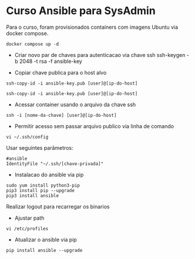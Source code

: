 # Curso Ansible para SysAdmin

Para o curso, foram provisionados containers com imagens Ubuntu via docker compose.

```
docker compose up -d
```

- Criar novo par de chaves para autenticacao via chave ssh
ssh-keygen -b 2048 -t rsa -f ansible-key

- Copiar chave publica para o host alvo
```
ssh-copy-id -i ansible-key.pub [user]@[ip-do-host]
```
```
ssh-copy-id -i ansible-key.pub [user]@[ip-do-host]
```

- Acessar container usando o arquivo da chave ssh
```
ssh -i [nome-da-chave] [user]@[ip-do-host]
```

- Permitir acesso sem passar arquivo publico via linha de comando

```
vi ~/.ssh/config
```
Usar seguintes parâmetros:
```
#ansible
IdentityFile "~/.ssh/[chave-privada]"
```

- Instalacao do ansible via pip
```
sudo yum install python3-pip
pip3 install pip --upgrade
pip3 install ansible
```
Realizar logout para recarregar os binarios

- Ajustar path

```
vi /etc/profiles
```

- Atualizar o ansible via pip
```
pip install ansible --upgrade
```